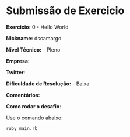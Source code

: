 # Submissão de Exercicio

**Exercicio:** 0 - Hello World

**Nickname:** dscamargo

**Nível Técnico:** - Pleno

**Empresa:** 

**Twitter**: 

**Dificuldade de Resolução:** - Baixa

**Comentários:**

**Como rodar o desafio**: 

Use o comando abaixo: 
```bash
ruby main.rb
```
